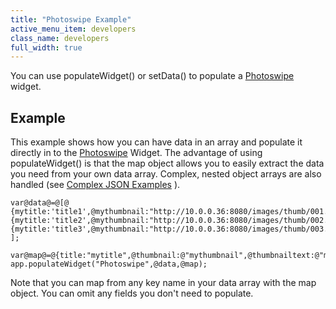 ```yaml
---
title: "Photoswipe Example"
active_menu_item: developers
class_name: developers
full_width: true
---
```



You can use populateWidget() or setData() to populate a [Photoswipe](../../../../widget-properties-events/advanced/photoswipe) widget.

## Example

This example shows how you can have data in an array and populate it directly in to the [Photoswipe](../../../../widget-properties-events/advanced/photoswipe) Widget. The advantage of using populateWidget() is that the map object allows you to easily extract the data you need from your own data array. Complex, nested object arrays are also handled (see [Complex JSON Examples](complex-json-example.htm) ).

    var@data@=@[@
    {mytitle:'title1',@mythumbnail:"http://10.0.0.36:8080/images/thumb/001.jpg",@mythumbnailtext:'Label@1',@mysrc:"http://10.0.0.36:8080/images/full/001.jpg"},@
    {mytitle:'title2',@mythumbnail:"http://10.0.0.36:8080/images/thumb/002.jpg",@mythumbnailtext:'Label@2',@mysrc:"http://10.0.0.36:8080/images/full/002.jpg"},@
    {mytitle:'title3',@mythumbnail:"http://10.0.0.36:8080/images/thumb/003.jpg",@mythumbnailtext:'Label@3',@mysrc:"http://10.0.0.36:8080/images/full/003.jpg"}
    ];
     
    var@map@=@{title:"mytitle",@thumbnail:@"mythumbnail",@thumbnailtext:@"mythumbnailtext",@src:"mysrc"};
    app.populateWidget("Photoswipe",@data,@map);
   

Note that you can map from any key name in your data array with the map object. You can omit any fields you don't need to populate.

